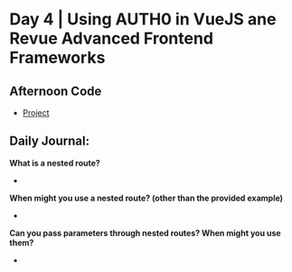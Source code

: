 # Day 4 | Using AUTH0 in VueJS ane Revue Advanced Frontend Frameworks

## Afternoon Code
+ [Project](link)

## Daily Journal:

**What is a nested route?**

+ 

**When might you use a nested route? (other than the provided example)**

+ 

**Can you pass parameters through nested routes? When might you use them?**

+ 